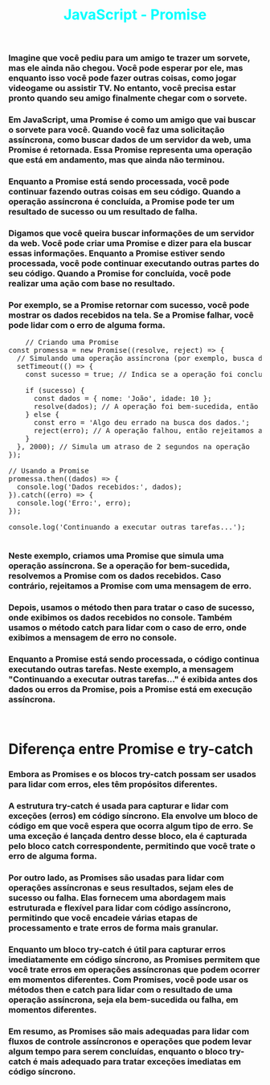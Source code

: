 # <div align="center" style="color:Cyan; font-weight:bold;"> JavaScript - Promise</div>
<br>

### Imagine que você pediu para um amigo te trazer um sorvete, mas ele ainda não chegou. Você pode esperar por ele, mas enquanto isso você pode fazer outras coisas, como jogar videogame ou assistir TV. No entanto, você precisa estar pronto quando seu amigo finalmente chegar com o sorvete.

### Em JavaScript, uma Promise é como um amigo que vai buscar o sorvete para você. Quando você faz uma solicitação assíncrona, como buscar dados de um servidor da web, uma Promise é retornada. Essa Promise representa uma operação que está em andamento, mas que ainda não terminou.

### Enquanto a Promise está sendo processada, você pode continuar fazendo outras coisas em seu código. Quando a operação assíncrona é concluída, a Promise pode ter um resultado de sucesso ou um resultado de falha.

### Digamos que você queira buscar informações de um servidor da web. Você pode criar uma Promise e dizer para ela buscar essas informações. Enquanto a Promise estiver sendo processada, você pode continuar executando outras partes do seu código. Quando a Promise for concluída, você pode realizar uma ação com base no resultado.

### Por exemplo, se a Promise retornar com sucesso, você pode mostrar os dados recebidos na tela. Se a Promise falhar, você pode lidar com o erro de alguma forma.

<pre>
    // Criando uma Promise
const promessa = new Promise((resolve, reject) => {
  // Simulando uma operação assíncrona (por exemplo, busca de dados em um servidor)
  setTimeout(() => {
    const sucesso = true; // Indica se a operação foi concluída com sucesso

    if (sucesso) {
      const dados = { nome: 'João', idade: 10 };
      resolve(dados); // A operação foi bem-sucedida, então resolvemos a Promise com os dados
    } else {
      const erro = 'Algo deu errado na busca dos dados.';
      reject(erro); // A operação falhou, então rejeitamos a Promise com uma mensagem de erro
    }
  }, 2000); // Simula um atraso de 2 segundos na operação
});

// Usando a Promise
promessa.then((dados) => {
  console.log('Dados recebidos:', dados);
}).catch((erro) => {
  console.log('Erro:', erro);
});

console.log('Continuando a executar outras tarefas...');

</pre>
### Neste exemplo, criamos uma Promise que simula uma operação assíncrona. Se a operação for bem-sucedida, resolvemos a Promise com os dados recebidos. Caso contrário, rejeitamos a Promise com uma mensagem de erro.

### Depois, usamos o método then para tratar o caso de sucesso, onde exibimos os dados recebidos no console. Também usamos o método catch para lidar com o caso de erro, onde exibimos a mensagem de erro no console.

### Enquanto a Promise está sendo processada, o código continua executando outras tarefas. Neste exemplo, a mensagem "Continuando a executar outras tarefas..." é exibida antes dos dados ou erros da Promise, pois a Promise está em execução assíncrona.
<br>

# Diferença entre Promise e try-catch

### Embora as Promises e os blocos try-catch possam ser usados para lidar com erros, eles têm propósitos diferentes.

###  A estrutura try-catch é usada para capturar e lidar com exceções (erros) em código síncrono. Ela envolve um bloco de código em que você espera que ocorra algum tipo de erro. Se uma exceção é lançada dentro desse bloco, ela é capturada pelo bloco catch correspondente, permitindo que você trate o erro de alguma forma.

###  Por outro lado, as Promises são usadas para lidar com operações assíncronas e seus resultados, sejam eles de sucesso ou falha. Elas fornecem uma abordagem mais estruturada e flexível para lidar com código assíncrono, permitindo que você encadeie várias etapas de processamento e trate erros de forma mais granular.

### Enquanto um bloco try-catch é útil para capturar erros imediatamente em código síncrono, as Promises permitem que você trate erros em operações assíncronas que podem ocorrer em momentos diferentes. Com Promises, você pode usar os métodos then e catch para lidar com o resultado de uma operação assíncrona, seja ela bem-sucedida ou falha, em momentos diferentes.

### Em resumo, as Promises são mais adequadas para lidar com fluxos de controle assíncronos e operações que podem levar algum tempo para serem concluídas, enquanto o bloco try-catch é mais adequado para tratar exceções imediatas em código síncrono.
